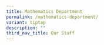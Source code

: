 ```yaml
---
title: Mathematics Department
permalink: /mathematics-department/
variant: tiptap
description: ""
third_nav_title: Our Staff
---
```

